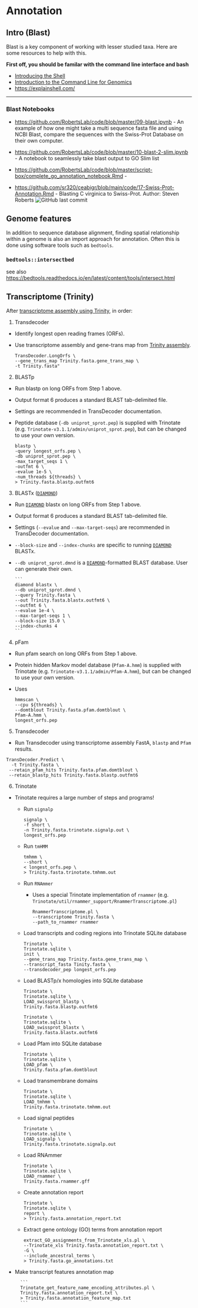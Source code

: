 
# Annotation

## Intro (Blast)
Blast is a key component of working with lesser studied taxa. Here are some resources to help with this.

**First off, you should be familar with the command line interface and bash**

- [Introducing the Shell](http://swcarpentry.github.io/shell-novice/01-intro/)
- [Introduction to the Command Line for Genomics](https://datacarpentry.org/shell-genomics/)
- <https://explainshell.com/>

---


### Blast Notebooks

- <https://github.com/RobertsLab/code/blob/master/09-blast.ipynb> - An example of how one might take a multi sequence fasta file and using NCBI Blast, compare the sequences with the Swiss-Prot Database on their own computer.

- <https://github.com/RobertsLab/code/blob/master/10-blast-2-slim.ipynb> - A notebook to seamlessly take blast output to GO Slim list

- <https://github.com/RobertsLab/code/blob/master/script-box/complete_go_annotation_notebook.Rmd> -

- https://github.com/sr320/ceabigr/blob/main/code/17-Swiss-Prot-Annotation.Rmd -  Blasting C virginica to Swiss-Prot. Author: Steven Roberts ![GitHub last commit](https://img.shields.io/github/last-commit/sr320/ceabigr)

## Genome features
In addition to sequence database alignment, finding spatial relationship within a genome is also an import approach for annotation. Often this is done using software tools such as `bedtools`.

### `bedtools::intersectbed`
see also https://bedtools.readthedocs.io/en/latest/content/tools/intersect.html

## Transcriptome (Trinity)

After [transcriptome assembly using Trinity](https://robertslab.github.io/resources/bio_Transcriptome-assembly/), in order:

1. Transdecoder

  - Identify longest open reading frames (ORFs).

  - Use transcriptome assembly and gene-trans map from [Trinity assembly](https://robertslab.github.io/resources/bio_Transcriptome-assembly/).

    ```
    TransDecoder.LongOrfs \
    --gene_trans_map Trinity.fasta.gene_trans_map \
    -t Trinity.fasta"
    ```

2. BLASTp

  - Run blastp on long ORFs from Step 1 above.

  - Output format 6 produces a standard BLAST tab-delimited file.

  - Settings are recommended in TransDecoder documentation.

  - Peptide database (`-db uniprot_sprot.pep`) is supplied with Trinotate (e.g. `Trinotate-v3.1.1/admin/uniprot_sprot.pep`), but can be changed to use your own version.

    ```
    blastp \
    -query longest_orfs.pep \
    -db uniprot_sprot.pep \
    -max_target_seqs 1 \
    -outfmt 6 \
    -evalue 1e-5 \
    -num_threads ${threads} \
    > Trinity.fasta.blastp.outfmt6
    ```

3. BLASTx ([`DIAMOND`](https://github.com/bbuchfink/diamond))

  - Run [`DIAMOND`](https://github.com/bbuchfink/diamond) blastx on long ORFs from Step 1 above.

  - Output format 6 produces a standard BLAST tab-delimited file.

  - Settings (`--evalue` and `--max-target-seqs`) are recommended in TransDecoder documentation.

  - `--block-size` and `--index-chunks` are specific to running [`DIAMOND`](https://github.com/bbuchfink/diamond) BLASTx.

  - `--db uniprot_sprot.dmnd` is a [`DIAMOND`](https://github.com/bbuchfink/diamond)-formatted BLAST database. User can generate their own.

        ```
        diamond blastx \
        --db uniprot_sprot.dmnd \
        --query Trinity.fasta \
        --out Trinity.fasta.blastx.outfmt6 \
        --outfmt 6 \
        --evalue 1e-4 \
        --max-target-seqs 1 \
        --block-size 15.0 \
        --index-chunks 4
        ```


4. pFam

  - Run pfam search on long ORFs from Step 1 above.

  - Protein hidden Markov model database (`Pfam-A.hmm`) is supplied with Trinotate (e.g. `Trinotate-v3.1.1/admin/Pfam-A.hmm`), but can be changed to use your own version.

  - Uses 

    ```
    hmmscan \
    --cpu ${threads} \
    --domtblout Trinity.fasta.pfam.domtblout \
    Pfam-A.hmm \
    longest_orfs.pep
    ```



5. Transdecoder

  - Run Transdecoder using transcriptome assembly FastA, `blastp` and `Pfam` results.

   ```
   TransDecoder.Predict \
     -t Trinity.fasta \
    --retain_pfam_hits Trinity.fasta.pfam.domtblout \
    --retain_blastp_hits Trinity.fasta.blastp.outfmt6
   ```

6. Trinotate

  - Trinotate requires a large number of steps and programs!

    - Run `signalp`

        ```
        signalp \
        -f short \
        -n Trinity.fasta.trinotate.signalp.out \
        longest_orfs.pep
        ```

    - Run `tmHMM`

        ```
        tmhmm \
        --short \
        < longest_orfs.pep \
        > Trinity.fasta.trinotate.tmhmm.out
        ```

    - Run `RNAmmer`

      - Uses a special Trinotate implementation of `rnammer` (e.g. `Trinotate/util/rnammer_support/RnammerTranscriptome.pl`)

        ```
        RnammerTranscriptome.pl \
        --transcriptome Trinity.fasta \
        --path_to_rnammer rnammer
        ```
    
    - Load transcripts and coding regions into Trinotate SQLite database

        ```
        Trinotate \
        Trinotate.sqlite \
        init \
        --gene_trans_map Trinity.fasta.gene_trans_map \
        --transcript_fasta Tinity.fasta \
        --transdecoder_pep longest_orfs.pep
        ```

    - Load BLASTp/x homologies into SQLite database

        ```
        Trinotate \
        Trinotate.sqlite \
        LOAD_swissprot_blastp \
        Trinity.fasta.blastp.outfmt6
        ```

        ```   
        Trinotate \
        Trinotate.sqlite \
        LOAD_swissprot_blastx \
        Trinity.fasta.blastx.outfmt6
        ```

    - Load Pfam into SQLite database

        ```
        Trinotate \
        Trinotate.sqlite \
        LOAD_pfam \
        Trinity.fasta.pfam.domtblout
        ```

    - Load transmembrane domains

        ```
        Trinotate \
        Trinotate.sqlite \
        LOAD_tmhmm \
        Trinity.fasta.trinotate.tmhmm.out
        ```

    - Load signal peptides

        ```
        Trinotate \
        Trinotate.sqlite \
        LOAD_signalp \
        Trinity.fasta.trinotate.signalp.out
        ```

    - Load RNAmmer

        ```
        Trinotate \
        Trinotate.sqlite \
        LOAD_rnammer \
        Trinity.fasta.rnammer.gff
        ```

    - Create annotation report

        ```
        Trinotate \
        Trinotate.sqlite \
        report \
        > Trinity.fasta.annotation_report.txt
        ```

    - Extract gene ontology (GO) terms from annotation report

        ```
        extract_GO_assignments_from_Trinotate_xls.pl \
        --Trinotate_xls Trinity.fasta.annotation_report.txt \
        -G \
        --include_ancestral_terms \
        > Trinity.fasta.go_annotations.txt
        ```

- Make transcript features annotation map

        ```
        Trinotate_get_feature_name_encoding_attributes.pl \
        Trinity.fasta.annotation_report.txt \
        > Trinity.fasta.annotation_feature_map.txt
        ```